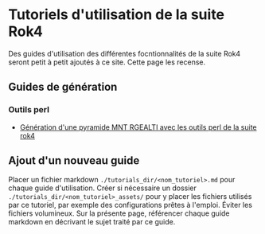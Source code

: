 # Tutoriels d'utilisation de la suite Rok4

Des guides d'utilisation des différentes focntionnalités de la suite Rok4 seront petit à petit ajoutés à ce site.
Cette page les recense.

## Guides de génération
### Outils perl

* [Génération d'une pyramide MNT RGEALTI avec les outils perl de la suite rok4](./tutorials_dir/generation_mnt_rgealti_perl.md)


## Ajout d'un nouveau guide

Placer un fichier markdown `./tutorials_dir/<nom_tutoriel>.md` pour chaque guide d'utilisation.
Créer si nécessaire un dossier `./tutorials_dir/<nom_tutoriel>_assets/` pour y placer les fichiers utilisés par ce tutoriel, par exemple des configurations prêtes à l'emploi. Éviter les fichiers volumineux.
Sur la présente page, référencer chaque guide markdown en décrivant le sujet traité par ce guide.
